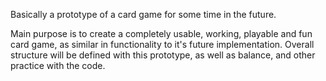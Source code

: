 Basically a prototype of a card game for some time in the future. 

Main purpose is to create a completely usable, working, playable and fun
card game, as similar in functionality to it's future implementation. Overall
structure will be defined with this prototype, as well as balance, and other
practice with the code.
